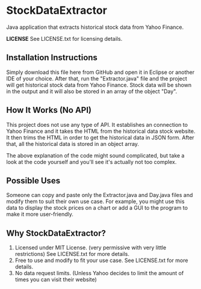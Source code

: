 # StockDataExtractor
Java application that extracts historical stock data from Yahoo Finance.

**LICENSE**
See LICENSE.txt for licensing details.

## Installation Instructions
Simply download this file here from GitHub and open it in Eclipse or another IDE of your choice. After that, run the "Extractor.java" file and the project will get historical stock data from Yahoo Finance. Stock data will be shown in the output and it will also be stored in an array of the object "Day".

## How It Works (No API)
This project does not use any type of API. It establishes an connection to Yahoo Finance and it takes the HTML from the historical data stock website. It then trims the HTML in order to get the historical data in JSON form. After that, all the historical data is stored in an object array.

The above explanation of the code might sound complicated, but take a look at the code yourself and you'll see it's actually not too complex.

## Possible Uses
Someone can copy and paste only the Extractor.java and Day.java files and modify them to suit their own use case. For example, you might use this data to display the stock prices on a chart or add a GUI to the program to make it more user-friendly.

## Why StockDataExtractor?
1. Licensed under MIT License. (very permissive with very little restrictions) See LICENSE.txt for more details.
2. Free to use and modify to fit your use case. See LICENSE.txt for more details.
3. No data request limits. (Unless Yahoo decides to limit the amount of times you can visit their website)
